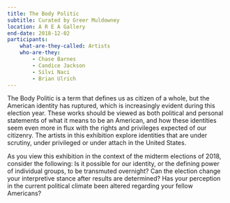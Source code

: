 ```yaml
---
title: The Body Politic
subtitle: Curated by Greer Muldowney
location: A R E A Gallery
end-date: 2018-12-02
participants:
    what-are-they-called: Artists
    who-are-they:
        - Chase Barnes
        - Candice Jackson
        - Silvi Naci
        - Brian Ulrich 
---
```


The Body Politic is a term that defines us as citizen of a whole, but the American identity has ruptured, which is increasingly evident during this election year. These works should be viewed as both political and personal statements of what it means to be an American, and how these identities seem even more in flux with the rights and privileges expected of our citizenry.  The artists in this exhibition explore identities that are under scrutiny, under privileged or under attach in the United States. 
 
As you view this exhibition in the context of the midterm elections of 2018, consider the following: Is it possible for our identity, or the defining power of individual groups, to be transmuted overnight? Can the election change your interpretive stance after results are determined? Has your perception in the current political climate been altered regarding your fellow Americans? 
